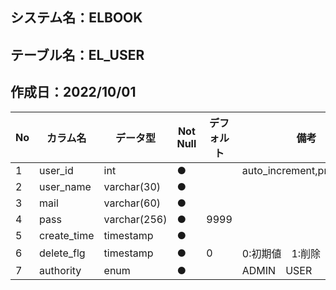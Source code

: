 ## システム名：ELBOOK
## テーブル名：EL_USER
## 作成日：2022/10/01


| No   |     カラム名     |   データ型  | Not Null| デフォルト|備考 |
| ---  | -------------- | ---------  | --------| ------ |--- |
| 1    |user_id         |    int     | ●       |        |auto_increment,primarykey    |
| 2    |user_name       |varchar(30) | ●       |        |    |
| 3    |mail            |varchar(60) | ●       |        |    |
| 4    |pass            |varchar(256)| ●       |   9999 |    |
| 5    |create_time     | timestamp  | ●       |        |    |
| 6    |delete_flg      | timestamp  | ●       |0       |0:初期値　1:削除    |
| 7    |authority       | enum       | ●       |        |ADMIN　USER   |
